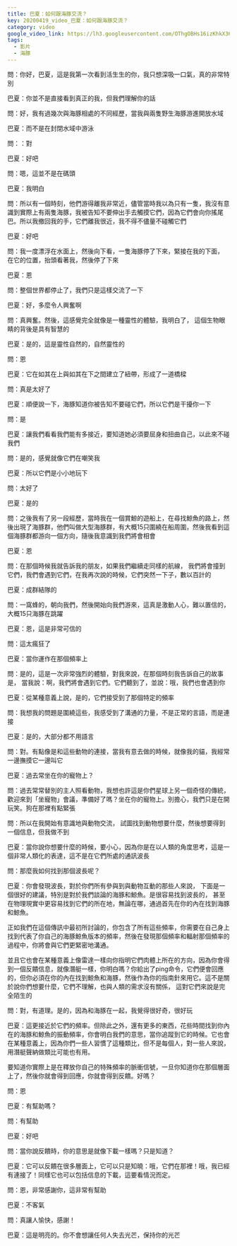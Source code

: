 ```yaml
---
title: 巴夏：如何跟海豚交流？
key: 20200419_video_巴夏：如何跟海豚交流？
category: video
google_video_link: https://lh3.googleusercontent.com/OThgOBHs16izKhkX36-B-sYvEUR90axDK4zSW-aEy3OpenKtFe-c-KX9E1g_ZK107GmsYSn01bb-6rgDdlu3wWAIjtxIGFaXnIPDx4y4t0C-8l9jQfxiBSKyV73pbd04P1GamL5_mg=m18
tags:
  - 影片
  - 海豚
---
```


問：你好，巴夏，這是我第一次看到活生生的你，我只想深吸一口氣，真的非常特別

巴夏：你並不是直接看到真正的我，但我們理解你的話

問：好，我有過幾次與海豚相處的不同經歷，當我與兩隻野生海豚游進開放水域

巴夏：而不是在封閉水域中游泳

問：：對

巴夏：好吧

問：嗯，這並不是在碼頭

巴夏：我明白

問：所以有一個時刻，他們游得離我非常近，儘管當時我以為只有一隻，我沒有意識到實際上有兩隻海豚，我被告知不要伸出手去觸摸它們，因為它們會向你搖尾巴。所以我撤回我的手，它們離我很近，我不得不儘量不碰觸它們

巴夏：好吧

問：我一度漂浮在水面上，然後向下看，一隻海豚停了下來，緊接在我的下面， 在它的位置，抬頭看著我，然後停了下來

巴夏：恩

問：整個世界都停止了，我們只是這樣交流了一下

巴夏：好，多麼令人興奮啊

問：真興奮。然後，這感覺完全就像是一種靈性的體驗，我明白了， 這個生物眼睛的背後是具有智慧的

巴夏：是的，這是靈性自然的，自然靈性的

問：恩

巴夏：它在如其在上與如其在下之間建立了紐帶，形成了一道橋樑

問：真是太好了

巴夏：順便說一下，海豚知道你被告知不要碰它們，所以它們是干擾你一下

問：是

巴夏：讓我們看看我們能有多接近，要知道她必須要屈身和扭曲自己，以此來不碰我們

問：是的，感覺就像它們在嘲笑我

巴夏：所以它們是小小地玩下

問：太好了

巴夏：是的

問：之後我有了另一段經歷，當時我在一個賞鯨的遊船上，在尋找鯨魚的路上，然後出現了海豚群，他們叫做大型海豚群，有大概15只圍繞在船周圍，然後我看到這個海豚群都游向一個方向，隨後我意識到我們將會相會

巴夏：恩

問：在那個時候我就告訴我的朋友，如果我們繼續走同樣的航線， 我們將會撞到它們，我們會遇到它們，在我再次說的時候，它們突然一下子，數以百計的

巴夏：成群結隊的

問：一窩蜂的，朝向我們，然後開始向我們游來，這真是激動人心，難以置信的，大概15只海豚在跳躍

巴夏：恩，這是非常可信的

問：這太瘋狂了

巴夏：當你運作在那個頻率上

問：是的，這是一次非常強烈的體驗，對我來說，在那個時刻我告訴自己的故事是， 當我說：啊，我們將會遇到它們。它們聽到了，並說：哦，我們也會遇到你

巴夏：從某種意義上說，是的，它們接受到了那個特定的頻率

問：我想我的問題是圍繞這些，我感受到了溝通的力量，不是正常的言語，而是連接

巴夏：是的，大部分都不用語言

問：對。有點像是和這些動物的連接，當我有意去做的時候，就像我的貓，我經常一邊撫摸它一邊叫它

巴夏：過去常坐在你的寵物上？

問：過去常常替別的主人照看動物，我想也許這是你們星球上另一個奇怪的傳統，歡迎來到「坐寵物」會議，準備好了嗎？坐在你的寵物上。別擔心，我們只是在開玩笑。狗在那裡有點緊張

問：所以在我開始有意識地與動物交流， 試圖找到動物想要什麼，然後想要得到一個信息，但我做不到

巴夏：當你說你想要什麼的時候，要小心，因為你是在以人類的角度思考，這是一個非常人類化的表達，這不是在它們所處的通訊波長

問：那麼我如何找到那個波長呢？

巴夏：你會發現波長，對於你們所有參與到與動物互動的那些人來說， 下面是一個很好的建議，特別是對於我們談論的海豚和鯨魚。是很容易找到波長的， 甚至在物理現實中更容易找到它們的所在地，無論在哪，通過首先在你的內在找到海豚和鯨魚。

正如我們在這個傳訊中最初所討論的，你包含了所有這些頻率，你需要在自己身上找到代表了你自己的海豚鯨魚版本的頻率，然後在發現那個頻率和輻射那個頻率的過程中，你將會與它們更緊密地溝通。

並且它也會在某種意義上像雷達一樣向你指明它們肉體上所在的方向，因為你會得到一個反饋信息，就像潛艇一樣，你明白嗎？你給出了ping命令，它們便會回應的，但你必須在你的內在找到鯨魚和海豚，然後作為你的指南針來用它。這不是關於說你們想要什麼，它們不理解，也與人類的需求沒有關係， 這對它們來說是完全陌生的

問：對，有道理。是的，因為和海豚在一起，我覺得很好奇，很好玩

巴夏：這更接近於它們的頻率。但除此之外，還有更多的東西，花些時間找到你內在的海豚和鯨魚的振動頻率，你會明白我們的意思，當你追蹤到它的時候。它也會在某種意義上，因為你們一些人習慣了這種類比，但不是每個人，對一些人來說，用潛艇聲納做類比可能也有用。

要知道你實際上是在釋放你自己的特殊頻率的脈衝信號，一旦你知道你在那個層面上了，然後你就會得到回應，你就會得到反饋。好嗎？

問：恩

巴夏：有幫助嗎？

問：有幫助

巴夏：好吧

問：當你說反饋時，你的意思是就像下載一樣嗎？只是知道？

巴夏：它可以反饋在很多層面上，它可以只是知曉：哦，它們在那裡！哦，我已經有連接了！同樣它也可以包括信息的下載，這要看情況而定。

問：恩，非常感謝你，這非常有幫助

巴夏：不客氣

問：真讓人愉快，感謝！

巴夏：這是明亮的。你不會想讓任何人失去光芒，保持你的光芒

